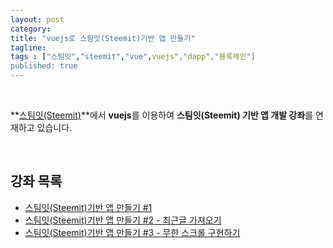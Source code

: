 ```yaml
---
layout: post 
category: 
title: "vuejs로 스팀잇(Steemit)기반 앱 만들기"
tagline: 
tags : ["스팀잇","steemit","vue",vuejs","dapp","블록체인"] 
published: true
---
```


<br>

**[스팀잇(Steemit)](https://steemit.com/@anpigon)**에서 **vuejs**를 이용하여 **스팀잇(Steemit) 기반 앱 개발 강좌**를 연재하고 있습니다.

<br>

## 강좌 목록

- [스팀잇(Steemit)기반 앱 만들기 #1](https://steemit.com/kr/@anpigon/steemit-1-10f53977c621e)
- [스팀잇(Steemit)기반 앱 만들기 #2 - 최근글 가져오기](https://steemit.com/kr/@anpigon/steemit-2)
- [스팀잇(Steemit)기반 앱 만들기 #3 - 무한 스크롤 구현하기](https://steemit.com/kr/@anpigon/steemit-3)